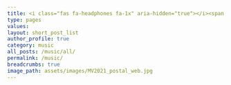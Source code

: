 ```yaml
---
title: <i class="fas fa-headphones fa-1x" aria-hidden="true"></i><span class="b_title">listen</span>
type: pages
values:
layout: short_post_list
author_profile: true	
category: music
all_posts: /music/all/
permalink: /music/
breadcrumbs: true
image_path: assets/images/MV2021_postal_web.jpg
---
```

